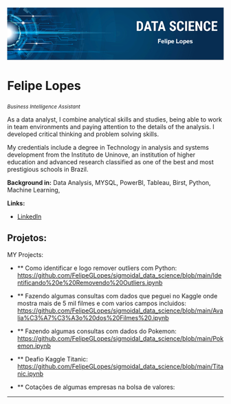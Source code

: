 

<p align="center">
  <img src="banner2.PNG" >
</p>

# Felipe Lopes
<sub>*Business Intelligence Assistant*</sub>

As a data analyst, I combine analytical skills and studies, being able to work in team environments and paying attention to the details of the analysis. I developed critical thinking and problem solving skills.

My credentials include a degree in Technology in analysis and systems development from the Instituto de Uninove, an institution of higher education and advanced research classified as one of the best and most prestigious schools in Brazil.

**Background in:** Data Analysis, MYSQL, PowerBI, Tableau, Birst, Python, Machine Learning, 

**Links:**

* [LinkedIn](https://https://www.linkedin.com/in/felipe-gabriel-lopes-bb77b0180/)



## Projetos:
MY Projects:

* ** Como identificar e logo remover outliers com Python: https://github.com/FelipeGLopes/sigmoidal_data_science/blob/main/Identificando%20e%20Removendo%20Outliers.ipynb
* ** Fazendo algumas consultas com dados que peguei no Kaggle onde mostra mais de 5 mil filmes e com varios campos incluidos: https://github.com/FelipeGLopes/sigmoidal_data_science/blob/main/Avalia%C3%A7%C3%A3o%20dos%20Filmes%20.ipynb

* ** Fazendo algumas consultas com dados do Pokemon: https://github.com/FelipeGLopes/sigmoidal_data_science/blob/main/Pokemon.ipynb
* ** Deafio Kaggle Titanic: https://github.com/FelipeGLopes/sigmoidal_data_science/blob/main/Titanic.ipynb
* ** Cotações de algumas empresas na bolsa de valores:
---
